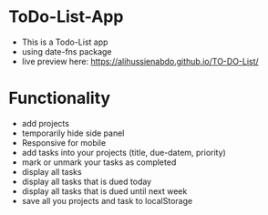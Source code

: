 # ToDo-List-App
- This is a Todo-List app
- using date-fns package
- live preview here: https://alihussienabdo.github.io/TO-DO-List/

# Functionality
- add projects
- temporarily hide side panel
- Responsive for mobile
- add tasks into your projects (title, due-datem, priority)
- mark or unmark your tasks as completed
- display all tasks
- display all tasks that is dued today
- display all tasks that is dued until next week
- save all you projects and task to localStorage
